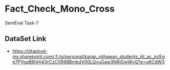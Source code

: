 # Fact_Check_Mono_Cross
SemEval Task-7

## DataSet Link
- https://iiitaphyd-my.sharepoint.com/:f:/g/personal/karan_nijhawan_students_iiit_ac_in/Ege7PYgqB6hHj43rCzC0998BmbdV00LQvuGaw3NRiGwWvQ?e=u6CdW3